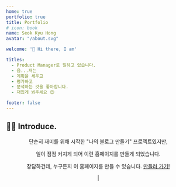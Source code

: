 ```yaml
---
home: true
portfolio: true
title: Portfolio
# icon: book
name: Seok Kyu Hong
avatar: "/about.svg"

welcome: '👋 Hi there, I am'

titles:
  - Product Manager로 일하고 있습니다.
  - 음...저는
  - 계획을 세우고
  - 평가하고
  - 분석하는 것을 좋아합니다. 
  - 재밌게 봐주세요 😉

footer: false
---
```


## 🙇‍♂️ Introduce.
<center>
단순히 재미를 위해 시작한 "나의 블로그 만들기" 프로젝트였지만, 

일이 점점 커지게 되어 이런 홈페이지를 만들게 되었습니다. 

장담하건데, 누구든지 이 홈페이지를 만들 수 있습니다. 
[만들러 가기!](https://theme-hope.vuejs.press/)

</center>







<center>|</center>




<!-- <center>
<iframe style="border: 1px solid rgba(0, 0, 0, 0.1);" width="100%" height="750px" src="https://www.figma.com/embed?embed_host=share&url=https%3A%2F%2Fwww.figma.com%2Fdesign%2F8t1btxdFaU00ndGWp6hOkM%2F%25EC%25BB%25A4%25EB%25A8%25B8%25EC%258A%25A4-%25EB%25A9%2594%25EC%259D%25B8-%25EB%25A6%25AC%25EB%2589%25B4%25EC%2596%25BC%3Fnode-id%3D0-1%26t%3D4YqvI1Mtnwdfkr0B-1" allowfullscreen></iframe>
</center> -->

